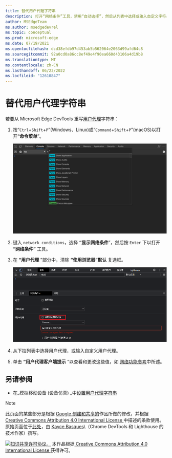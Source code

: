 ```yaml
---
title: 替代用户代理字符串
description: 打开“网络条件”工具，禁用“自动选择”，然后从列表中选择或输入自定义字符串。
author: MSEdgeTeam
ms.author: msedgedevrel
ms.topic: conceptual
ms.prod: microsoft-edge
ms.date: 07/19/2021
ms.openlocfilehash: dcd38efdb97d453ab5b562064e2063d99afd64c8
ms.sourcegitcommit: 92a0cd0a86cc8ef49e4f90ea660d43106a4d19b8
ms.translationtype: MT
ms.contentlocale: zh-CN
ms.lasthandoff: 06/23/2022
ms.locfileid: "12610847"
---
```

<!-- Copyright Kayce Basques

   Licensed under the Apache License, Version 2.0 (the "License");
   you may not use this file except in compliance with the License.
   You may obtain a copy of the License at

       https://www.apache.org/licenses/LICENSE-2.0

   Unless required by applicable law or agreed to in writing, software
   distributed under the License is distributed on an "AS IS" BASIS,
   WITHOUT WARRANTIES OR CONDITIONS OF ANY KIND, either express or implied.
   See the License for the specific language governing permissions and
   limitations under the License.  -->
# <a name="override-the-user-agent-string"></a>替代用户代理字符串

若要从 Microsoft Edge DevTools 重写[用户代理](https://developer.mozilla.org/docs/Glossary/User_agent)字符串：

1. 按“`Ctrl`+`Shift`+`P`”(Windows、Linux)或“`Command`+`Shift`+`P`”(macOS)以打开“**命令菜单**”。

   ![命令菜单。](../media/device-mode-console-command-menu.msft.png)
    
1. 键入 `network conditions`，选择 **“显示网络条件**”，然后按 `Enter` 下以打开 **“网络条件”** 工具。

1. 在 **“用户代理** ”部分中，清除 **“使用浏览器”默认** 复选框。

   ![清除“使用浏览器默认值”复选框。](../media/clear-use-browser-default-checkbox.png)

1. 从下拉列表中选择用户代理，或输入自定义用户代理。

1. 单击 **“用户代理客户端提示** ”以查看和更改这些值，如 [网络功能参考](../network/reference.md)中所述。


<!-- ====================================================================== -->
## <a name="see-also"></a>另请参阅

* 在_模拟移动设备 (设备仿真) _中[设置用户代理字符串](index.md#set-the-user-agent-string)


<!-- ====================================================================== -->
> [!NOTE]
> 此页面的某些部分是根据 [Google 创建和共享的](https://developers.google.com/terms/site-policies)作品所做的修改，并根据[ Creative Commons Attribution 4.0 International License ](https://creativecommons.org/licenses/by/4.0)中描述的条款使用。
> 原始页面位于[此处](https://developer.chrome.com/docs/devtools/device-mode/override-user-agent/)，由 [Kayce Basques](https://developers.google.com/web/resources/contributors#kayce-basques)\（Chrome DevTools 和 Lighthouse 的技术作家）撰写。

[![知识共享许可协议。](https://i.creativecommons.org/l/by/4.0/88x31.png)](https://creativecommons.org/licenses/by/4.0)
本作品根据[ Creative Commons Attribution 4.0 International License ](https://creativecommons.org/licenses/by/4.0)获得许可。
